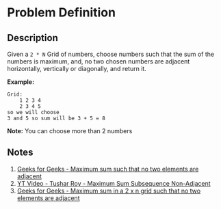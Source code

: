 # Problem Definition

## Description

Given a `2 * N` Grid of numbers, choose numbers such that the sum of the numbers is maximum, and, no two chosen numbers are adjacent horizontally, vertically or diagonally, and return it.

**Example:**

```text
Grid:
    1 2 3 4
    2 3 4 5
so we will choose
3 and 5 so sum will be 3 + 5 = 8
```

**Note:** You can choose more than 2 numbers

## Notes

1. [Geeks for Geeks - Maximum sum such that no two elements are adjacent](https://www.geeksforgeeks.org/maximum-sum-such-that-no-two-elements-are-adjacent/)
1. [YT Video - Tushar Roy - Maximum Sum Subsequence Non-Adjacent](https://www.youtube.com/watch?v=UtGtF6nc35g)
1. [Geeks for Geeks - Maximum sum in a 2 x n grid such that no two elements are adjacent](https://www.geeksforgeeks.org/maximum-sum-2-x-n-grid-no-two-elements-adjacent/)